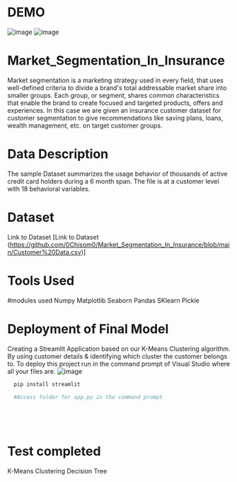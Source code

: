 # DEMO
![image](https://github.com/0Chisom0/Market_Segmentation_In_Insurance/assets/122185866/2e0deece-d0ab-439e-a325-767cb75fc9fd) ![image](https://github.com/0Chisom0/Market_Segmentation_In_Insurance/assets/122185866/4ea4ff6f-8e4b-4e76-a71d-b78d6cf686d3) 





# Market_Segmentation_In_Insurance
Market segmentation is a marketing strategy used in every field, that uses well-defined criteria to divide a brand's total addressable market share into smaller groups. Each group, or segment, shares common characteristics that enable the brand to create focused and targeted products, offers and experiences. In this case we are given an insurance customer dataset for customer segmentation to give recommendations like saving plans, loans, wealth management, etc. on target customer groups.


# Data Description
The sample Dataset summarizes the usage behavior of thousands of active credit card holders during a 6 month span. The file is at a customer level with 18 behavioral variables.


# Dataset
Link to Dataset [Link to Dataset
(https://github.com/0Chisom0/Market_Segmentation_In_Insurance/blob/main/Customer%20Data.csv)]

# Tools Used
#modules used 
Numpy
Matplotlib
Seaborn
Pandas
SKlearn
Pickle

# Deployment of Final Model
Creating a Streamlit Application based on our K-Means Clustering algorithm. By using customer details & identifying which cluster the customer belongs to. To deploy this project run in the command prompt of Visual Studio where all your files are.
![image](https://github.com/0Chisom0/Market_Segmentation_In_Insurance/assets/122185866/907d6949-92c1-4162-b0e2-38dcf8b81ade)


```bash
  pip install streamlit
```
```bash
  #Access folder for app.py in the command prompt
  
  
```
```bash
    
```

# Test completed
K-Means Clustering
Decision Tree


